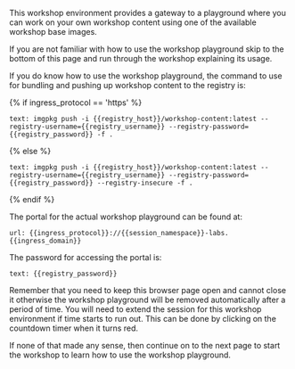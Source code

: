 This workshop environment provides a gateway to a playground where you can work on your own workshop content using one of the available workshop base images.

If you are not familiar with how to use the workshop playground skip to the bottom of this page and run through the workshop explaining its usage.

If you do know how to use the workshop playground, the command to use for bundling and pushing up workshop content to the registry is:

{% if ingress_protocol == 'https' %}

```workshop:copy
text: imgpkg push -i {{registry_host}}/workshop-content:latest --registry-username={{registry_username}} --registry-password={{registry_password}} -f .
```
{% else %}

```workshop:copy
text: imgpkg push -i {{registry_host}}/workshop-content:latest --registry-username={{registry_username}} --registry-password={{registry_password}} --registry-insecure -f .
```

{% endif %}

The portal for the actual workshop playground can be found at:

```dashboard:open-url
url: {{ingress_protocol}}://{{session_namespace}}-labs.{{ingress_domain}}
```

The password for accessing the portal is:

```workshop:copy
text: {{registry_password}}
```

Remember that you need to keep this browser page open and cannot close it otherwise the workshop playground will be removed automatically after a period of time. You will need to extend the session for this workshop environment if time starts to run out. This can be done by clicking on the countdown timer when it turns red.

If none of that made any sense, then continue on to the next page to start the workshop to learn how to use the workshop playground.
